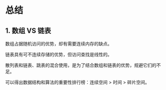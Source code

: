 # 总结

## 1. 数组 VS 链表

数组占据随机访问的优势，却有需要连续内存的缺点。

链表具有可不连续存储的优势，但访问查找是线性的。

散列表和链表、跳表的混合使用，是为了结合数组和链表的优势，规避它们的不足。

可以得出数据结构和算法的重要性排行榜：连续空间 > 时间 > 碎片空间。

